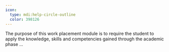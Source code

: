 ```yaml
---
icon:
  type: mdi:help-circle-outline
  color: 398126
---
```


The purpose of this work placement module is to require the student to apply the knowledge, skills and competencies gained through the academic phase  ... 
